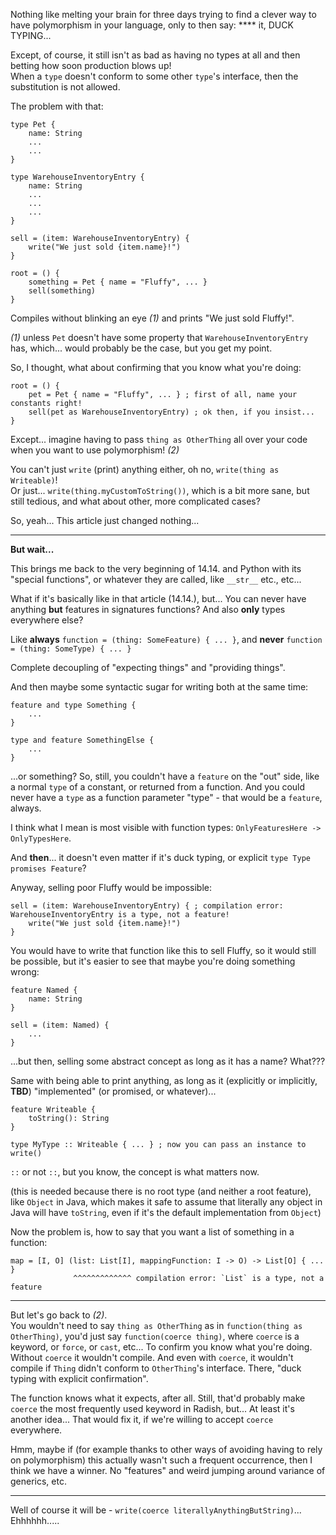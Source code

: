 Nothing like melting your brain for three days trying to find a clever way to have polymorphism in your language,
only to then say: **** it, DUCK TYPING...

Except, of course, it still isn't as bad as having no types at all and then betting how soon production blows up!\
When a `type` doesn't conform to some other `type`'s interface, then the substitution is not allowed.

The problem with that:

```
type Pet {
    name: String
    ...
    ...
}

type WarehouseInventoryEntry {
    name: String
    ...
    ...
    ...
}

sell = (item: WarehouseInventoryEntry) {
    write("We just sold {item.name}!")
}

root = () {
    something = Pet { name = "Fluffy", ... }
    sell(something)
}
```

Compiles without blinking an eye _(1)_ and prints "We just sold Fluffy!".

_(1)_ unless `Pet` doesn't have some property that `WarehouseInventoryEntry` has, which... would probably be the case, but you get my point.

So, I thought, what about confirming that you know what you're doing:

```
root = () {
    pet = Pet { name = "Fluffy", ... } ; first of all, name your constants right!
    sell(pet as WarehouseInventoryEntry) ; ok then, if you insist...
}
```

Except... imagine having to pass `thing as OtherThing` all over your code when you want to use polymorphism! _(2)_

You can't just `write` (print) anything either, oh no, `write(thing as Writeable)`!\
Or just... `write(thing.myCustomToString())`, which is a bit more sane, but still tedious,
and what about other, more complicated cases?

So, yeah... This article just changed nothing...

------

**But wait...**

This brings me back to the very beginning of 14.14. and Python with its "special functions",
or whatever they are called, like `__str__` etc., etc...

What if it's basically like in that article (14.14.), but... You can never have anything **but** features in signatures functions?
And also **only** types everywhere else?

Like **always** `function = (thing: SomeFeature) { ... }`, and **never** `function = (thing: SomeType) { ... }`

Complete decoupling of "expecting things" and "providing things".

And then maybe some syntactic sugar for writing both at the same time:

```
feature and type Something {
    ...
}

type and feature SomethingElse {
    ...
}
```

...or something? So, still, you couldn't have a `feature` on the "out" side, like a normal `type` of a constant,
or returned from a function.
And you could never have a `type` as a function parameter "type" - that would be a `feature`, always.

I think what I mean is most visible with function types: `OnlyFeaturesHere -> OnlyTypesHere`.

And **then**... it doesn't even matter if it's duck typing, or explicit `type Type promises Feature`?

Anyway, selling poor Fluffy would be impossible:

```
sell = (item: WarehouseInventoryEntry) { ; compilation error: WarehouseInventoryEntry is a type, not a feature!
    write("We just sold {item.name}!")
}
```

You would have to write that function like this to sell Fluffy, so it would still be possible,
but it's easier to see that maybe you're doing something wrong:

```
feature Named {
    name: String
}

sell = (item: Named) {
    ...
}
```

...but then, selling some abstract concept as long as it has a name? What???

Same with being able to print anything, as long as it (explicitly or implicitly, **TBD**) "implemented" (or promised, or whatever)...

```
feature Writeable {
    toString(): String
}

type MyType :: Writeable { ... } ; now you can pass an instance to write()
```

`::` or not `::`, but you know, the concept is what matters now.

(this is needed because there is no root type (and neither a root feature), like `Object` in Java, which makes it safe to assume that
literally any object in Java will have `toString`, even if it's the default implementation from `Object`)

Now the problem is, how to say that you want a list of something in a function:

```
map = [I, O] (list: List[I], mappingFunction: I -> O) -> List[O] { ... }
              ^^^^^^^^^^^^^ compilation error: `List` is a type, not a feature
```

----

But let's go back to _(2)_.\
You wouldn't need to say `thing as OtherThing` as in `function(thing as OtherThing)`,
you'd just say `function(coerce thing)`, where `coerce` is a keyword, or `force`, or `cast`, etc...
To confirm you know what you're doing. Without `coerce` it wouldn't compile. And even with `coerce`, it wouldn't compile
if `Thing` didn't conform to `OtherThing`'s interface. There, "duck typing with explicit confirmation".

The function knows what it expects, after all.
Still, that'd probably make `coerce` the most frequently used keyword in Radish, but...
At least it's another idea... That would fix it, if we're willing to accept `coerce` everywhere.

Hmm, maybe if (for example thanks to other ways of avoiding having to rely on polymorphism) this actually wasn't such a frequent
occurrence, then I think we have a winner. No "features" and weird jumping around variance of generics, etc.

----

Well of course it will be - `write(coerce literallyAnythingButString)`... Ehhhhhh.....